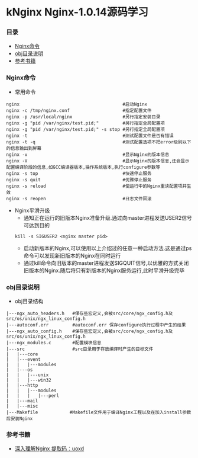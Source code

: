 # kNginx Nginx-1.0.14源码学习

### 目录

+ [Nginx命令](#cmd)
+ [obj目录说明](#obj)
+ [参考书籍](#book)

### Nginx命令 <span id="cmd"/>
+ 常用命令
```
nginx                                       #启动Nginx
nginx -c /tmp/nginx.conf                    #指定配置文件
nginx -p /usr/local/nginx                   #另行指定安装目录
nginx -g "pid /var/nginx/test.pid;"         #另行指定全局配置项
nginx -g "pid /var/nginx/test.pid;" -s stop #另行指定全局配置项
nginx -t                                    #测试配置文件是否有错误
nginx -t -q                                 #测试配置选项不把error级别以下的信息输出到屏幕
nginx -v                                    #显示Nginx的版本信息
nginx -V                                    #显示Nginx的版本信息,还会显示配置编译阶段的信息,如GCC编译器版本,操作系统版本,执行configure参数等
nginx -s top                                #快速停止服务
nginx -s quit                               #优雅停止服务
nginx -s reload                             #使运行中的Nginx重读配置项并生效
nginx -s reopen                             #日志文件回滚
```
+ Nginx平滑升级
    - 通知正在运行的旧版本Nginx准备升级.通过向master进程发送USER2信号可达到目的
    ```
    kill -s SIGUSER2 <nginx master pid>
    ```
    - 启动新版本的Nginx,可以使用以上介绍过的任意一种启动方法.这是通过ps命令可以发现新旧版本的Nginx在同时运行
    - 通过kill命令向旧版本的master进程发送SIGQUIT信号,以优雅的方式关闭旧版本的Nginx.随后将只有新版本的Nginx服务运行,此时平滑升级完毕

### obj目录说明 <span id="obj"/>
+ obj目录结构
```
|---ngx_auto_headers.h   #保存些宏定义,会被src/core/ngx_config.h及src/os/unix/ngx_linux_config.h
|---autoconf.err         #autoconf.err 保存configure执行过程中产生的结果
|---ngx_auto_config.h    #保存些宏定义,会被src/core/ngx_config.h及src/os/unix/ngx_linux_config.h
|---ngx_modules.c        #配置模块信息
|---src                  #src目录用于存放编译时产生的目标文件
|   |---core
|   |---event
|   |   |---modules
|   |---os
|   |   |---unix
|   |   |---win32
|   |---http
|   |   |---modules
|   |   |   |---perl
|   |---mail
|   |---misc
|---Makefile            #Makefile文件用于编译Nginx工程以及在加入install参数后安装Nginx
```

### 参考书籍 <span id="book"/>
+ [深入理解Nginx 提取码：uoxd](https://pan.baidu.com/s/1B9Nz81xfZta9m6Ip-eOmAA)